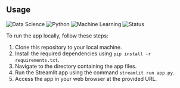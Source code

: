 ## Usage

![Data Science](https://img.shields.io/badge/Data%20Science-Project-blue)
![Python](https://img.shields.io/badge/Python-3.10+-green)
![Machine Learning](https://img.shields.io/badge/Machine%20Learning-Models-orange)
![Status](https://img.shields.io/badge/Status-Completed-success)

To run the app locally, follow these steps:
1. Clone this repository to your local machine.
2. Install the required dependencies using `pip install -r requirements.txt`.
3. Navigate to the directory containing the app files.
4. Run the Streamlit app using the command `streamlit run app.py`.
5. Access the app in your web browser at the provided URL.
